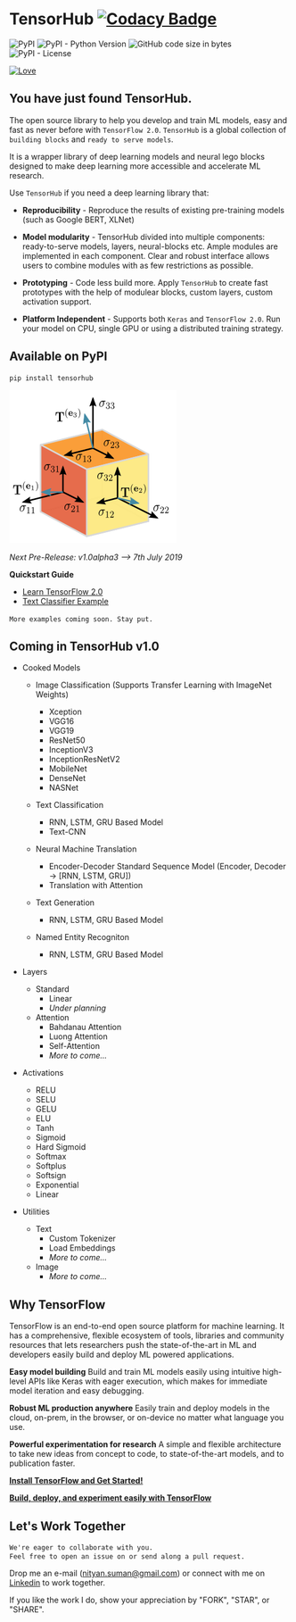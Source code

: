# TensorHub [![Codacy Badge](https://api.codacy.com/project/badge/Grade/04448209352a4ad0a7c4e7fcf09977ef)](https://www.codacy.com/app/nityansuman/tensorhub?utm_source=github.com&amp;utm_medium=referral&amp;utm_content=nityansuman/tensorhub&amp;utm_campaign=Badge_Grade)

<img alt="PyPI" src="https://img.shields.io/pypi/v/tensorhub.svg?color=blue&style=for-the-badge"> <img alt="PyPI - Python Version" src="https://img.shields.io/pypi/pyversions/tensorhub.svg?style=for-the-badge">  <img alt="GitHub code size in bytes" src="https://img.shields.io/github/languages/code-size/nityansuman/tensorhub.svg?color=blue&style=for-the-badge"> <img alt="PyPI - License" src="https://img.shields.io/pypi/l/tensorhub.svg?style=for-the-badge">

[![Love](https://forthebadge.com/images/badges/built-with-love.svg)](https://GitHub.com/nityansuman/tensorhub/) 

## You have just found TensorHub.

The open source library to help you develop and train ML models, easy and fast as never before with `TensorFlow 2.0`.
`TensorHub` is a global collection of `building blocks` and `ready to serve models`.

It is a wrapper library of deep learning models and neural lego blocks designed to make deep learning more accessible and accelerate ML research.


Use `TensorHub` if you need a deep learning library that:

+ **Reproducibility** - Reproduce the results of existing pre-training models (such as Google BERT, XLNet)

+ **Model modularity** - TensorHub divided into multiple components: ready-to-serve models, layers, neural-blocks etc. Ample modules are implemented in each component. Clear and robust interface allows users to combine modules with as few restrictions as possible.

+ **Prototyping** - Code less build more. Apply `TensorHub` to create fast prototypes with the help of modulear blocks, custom layers, custom activation support.

+ **Platform Independent** - Supports both `Keras` and `TensorFlow 2.0`. Run your model on CPU, single GPU or using a distributed training strategy.


## Available on PyPI
```
pip install tensorhub
```

![TensorHub](data/header.png)

*Next Pre-Release: v1.0alpha3 --> 7th July 2019*


**Quickstart Guide**

+ [Learn TensorFlow 2.0](examples/)
+ [Text Classifier Example](examples/run_text_classifiers.py)

`More examples coming soon. Stay put.`

## Coming in TensorHub v1.0
+ Cooked Models
    + Image Classification (Supports Transfer Learning with ImageNet Weights)
        + Xception
        + VGG16
        + VGG19
        + ResNet50
        + InceptionV3
        + InceptionResNetV2
        + MobileNet
        + DenseNet
        + NASNet

    + Text Classification
        + RNN, LSTM, GRU Based Model
        + Text-CNN

    + Neural Machine Translation
        + Encoder-Decoder Standard Sequence Model (Encoder, Decoder -> [RNN, LSTM, GRU])
        + Translation with Attention

    + Text Generation
        + RNN, LSTM, GRU Based Model
    
    + Named Entity Recogniton
        + RNN, LSTM, GRU Based Model

+ Layers
    + Standard
        + Linear
        + *Under planning*
    + Attention
        + Bahdanau Attention
        + Luong Attention
        + Self-Attention
        + *More to come...*

+ Activations
    + RELU
    + SELU
    + GELU
    + ELU
    + Tanh
    + Sigmoid
    + Hard Sigmoid
    + Softmax
    + Softplus
    + Softsign
    + Exponential
    + Linear

+ Utilities
    + Text
        + Custom Tokenizer
        + Load Embeddings
        + *More to come...*
    + Image
        + *More to come...*

## Why TensorFlow
TensorFlow is an end-to-end open source platform for machine learning. It has a comprehensive, flexible ecosystem of tools, libraries and community resources that lets researchers push the state-of-the-art in ML and developers easily build and deploy ML powered applications.

**Easy model building**
Build and train ML models easily using intuitive high-level APIs like Keras with eager execution, which makes for immediate model iteration and easy debugging.

**Robust ML production anywhere**
Easily train and deploy models in the cloud, on-prem, in the browser, or on-device no matter what language you use.

**Powerful experimentation for research**
A simple and flexible architecture to take new ideas from concept to code, to state-of-the-art models, and to publication faster.

**[Install TensorFlow and Get Started!](https://www.tensorflow.org/install)**

**[Build, deploy, and experiment easily with TensorFlow](https://www.tensorflow.org/)**

## Let's Work Together

```
We're eager to collaborate with you.
Feel free to open an issue on or send along a pull request.
```

Drop me an e-mail (nityan.suman@gmail.com) or connect with me on [Linkedin](https://linkedin.com/in/kumar-nityan-suman/) to work together.

If you like the work I do, show your appreciation by "FORK", "STAR", or "SHARE".